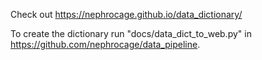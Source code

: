 Check out https://nephrocage.github.io/data_dictionary/

To create the dictionary run "docs/data_dict_to_web.py" in https://github.com/nephrocage/data_pipeline.
